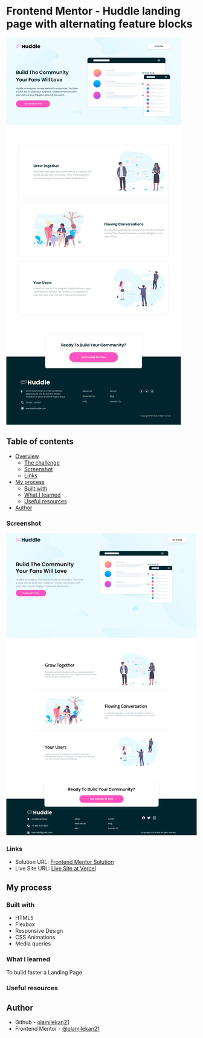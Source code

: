 # Frontend Mentor - Huddle landing page with alternating feature blocks

![Design preview for the Huddle landing page with alternating feature blocks coding challenge](./design/desktop-preview.jpg)

## Table of contents

- [Overview](#overview)
  - [The challenge](#the-challenge)
  - [Screenshot](#screenshot)
  - [Links](#links)
- [My process](#my-process)
  - [Built with](#built-with)
  - [What I learned](#what-i-learned)
  - [Useful resources](#useful-resources)
- [Author](#author)


### Screenshot

![](./screenshot/desktop-preview.png)

### Links

- Solution URL: [Frontend Mentor Solution](https://www.frontendmentor.io/solutions/huddle-lp-w-alternating-feature-blocks-vanilla-css-custom-logo-ZKM8wX_Jzg)
- Live Site URL: [Live Site at Vercel](https://huddle-landing-page-with-alternating-feature-blocks-eta-lyart.vercel.app/)
## My process

### Built with

- HTML5
- Flexbox
- Responsive Design
- CSS Animations
- Media queries

### What I learned

To build faster a Landing Page

### Useful resources




## Author

- Github - [olamilekan21](https://github.com/olamilekan21/)
- Frontend Mentor - [@olamilekan21](https://www.frontendmentor.io/profile/olamilekan21 )
